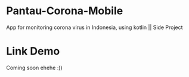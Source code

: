 # Pantau-Corona-Mobile
App for monitoring corona virus in Indonesia, using kotlin || Side Project

# Link Demo
Coming soon ehehe :))

